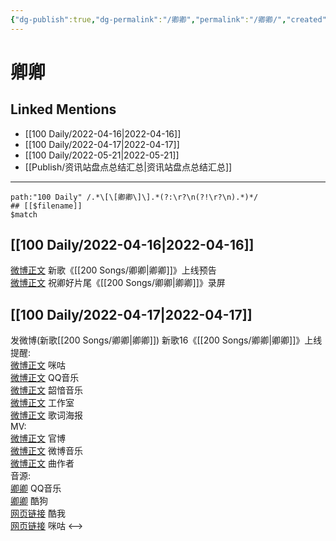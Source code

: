 ```yaml
---
{"dg-publish":true,"dg-permalink":"/卿卿","permalink":"/卿卿/","created":"2022-11-25T16:47:46.000+08:00","updated":"2023-04-10T15:34:54.000+08:00"}
---
```


# 卿卿

## Linked Mentions
- [[100 Daily/2022-04-16\|2022-04-16]]
- [[100 Daily/2022-04-17\|2022-04-17]]
- [[100 Daily/2022-05-21\|2022-05-21]]
- [[Publish/资讯站盘点总结汇总\|资讯站盘点总结汇总]]


---

```expander
path:"100 Daily" /.*\[\[卿卿\]\].*(?:\r?\n(?!\r?\n).*)*/
## [[$filename]]
$match
```
## [[100 Daily/2022-04-16\|2022-04-16]]
[微博正文](https://m.weibo.cn/1266269835/4758962766090770) 新歌《[[200 Songs/卿卿\|卿卿]]》上线预告  
[微博正文](https://m.weibo.cn/6466290670/4758993413341384) 祝卿好片尾《[[200 Songs/卿卿\|卿卿]]》录屏
## [[100 Daily/2022-04-17\|2022-04-17]]
[](https://m.weibo.cn/1736988591/4759196833153466) 发微博(新歌[[200 Songs/卿卿\|卿卿]])
新歌16《[[200 Songs/卿卿\|卿卿]]》上线提醒:  
[微博正文](https://m.weibo.cn/1867028705/4759030721677167) 咪咕  
[微博正文](https://m.weibo.cn/2169129705/4759030709619116) QQ音乐  
[微博正文](https://m.weibo.cn/7425544436/4759035762969419) 韶愔音乐  
[微博正文](https://m.weibo.cn/7478855230/4759189761298325) 工作室  
[微博正文](https://m.weibo.cn/7425544436/4759228612350303) 歌词海报  
MV:  
[微博正文](https://m.weibo.cn/7567747913/4759182643300279) 官博  
[微博正文](https://m.weibo.cn/3252743925/4759211080420063) 微博音乐  
[微博正文](https://m.weibo.cn/1660361740/4759197835857026) 曲作者  
音源:  
[卿卿](https://weibo.cn/sinaurl?u=https%3A%2F%2Fi.y.qq.com%2Fv8%2Fplaysong.html%3Fsongid%3D352285679%26source%3Dyqq%26ADTAG%3Dhz_wb_sf%26channelId%3D10081987) QQ音乐  
[卿卿](https://weibo.cn/sinaurl?u=https%3A%2F%2Ft4.kugou.com%2Fsong.html%3Fid%3D1D5RD93zyV3) 酷狗  
[网页链接](https://weibo.cn/sinaurl?u=http%3A%2F%2Fm.kuwo.cn%2Fnewh5app%2Fplay_detail%2F217119526) 酷我  
[网页链接](https://weibo.cn/sinaurl?u=https%3A%2F%2Fh5.nf.migu.cn%2Fapp%2Fv4%2Fp%2Fshare%2Fsong%2Findex.html%3Fid%3D600919000006934611) 咪咕
<-->